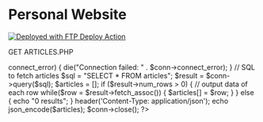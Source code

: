 # Personal Website

[<img alt="Deployed with FTP Deploy Action" src="https://img.shields.io/badge/Deployed With-FTP DEPLOY ACTION-%3CCOLOR%3E?style=for-the-badge&color=2b9348">](https://github.com/SamKirkland/FTP-Deploy-Action)


GET ARTICLES.PHP

<?php
// Database connection parameters
$host = ''; // or other host
$dbname = '';
$username = '';
$password = '';

// Create connection
$conn = new mysqli($host, $username, $password, $dbname);

// Check connection
if ($conn->connect_error) {
    die("Connection failed: " . $conn->connect_error);
}

// SQL to fetch articles
$sql = "SELECT * FROM articles";
$result = $conn->query($sql);

$articles = [];

if ($result->num_rows > 0) {
    // output data of each row
    while($row = $result->fetch_assoc()) {
        $articles[] = $row;
    }
} else {
    echo "0 results";
}

header('Content-Type: application/json');
echo json_encode($articles);

$conn->close();
?>
